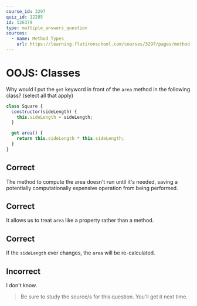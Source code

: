 ```yaml
---
course_id: 3297
quiz_id: 12285
id: 126379
type: multiple_answers_question
sources:
  - name: Method Types
    url: https://learning.flatironschool.com/courses/3297/pages/method-types?module_item_id=143625
---
```


# OOJS: Classes

Why would I put the `get` keyword in front of the `area` method in the following
class? (select all that apply)

```javascript
class Square {
  constructor(sideLength) {
    this.sideLength = sideLength;
  }

  get area() {
    return this.sideLength * this.sideLength;
  }
}
```

## Correct

The method to compute the area doesn't run until it's needed, saving a
potentially computationally expensive operation from being performed.

## Correct

It allows us to treat `area` like a property rather than a method.

## Correct

If the `sideLength` ever changes, the `area` will be re-calculated.

## Incorrect

I don't know.

> Be sure to study the source/s for this question. You'll get it next time.
